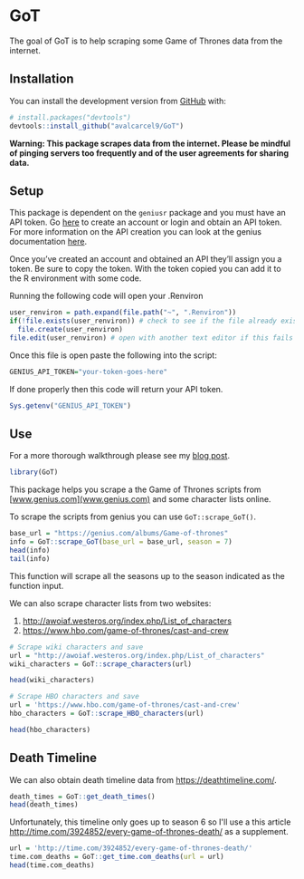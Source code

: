 
<!-- README.md is generated from README.Rmd. Please edit that file -->
GoT
===

The goal of GoT is to help scraping some Game of Thrones data from the internet.

Installation
------------

You can install the development version from [GitHub](https://github.com/avalcarcel9/GoT) with:

``` r
# install.packages("devtools")
devtools::install_github("avalcarcel9/GoT")
```

**Warning: This package scrapes data from the internet. Please be mindful of pinging servers too frequently and of the user agreements for sharing data.**

Setup
-----

This package is dependent on the `geniusr` package and you must have an API token. Go [here](https://genius.com/) to create an account or login and obtain an API token. For more information on the API creation you can look at the genius documentation [here](https://docs.genius.com/#!#%2Fgetting-started-h1).

Once you’ve created an account and obtained an API they’ll assign you a token. Be sure to copy the token. With the token copied you can add it to the R environment with some code.

Running the following code will open your .Renviron

``` r
user_renviron = path.expand(file.path("~", ".Renviron"))
if(!file.exists(user_renviron)) # check to see if the file already exists
  file.create(user_renviron)
file.edit(user_renviron) # open with another text editor if this fails
```

Once this file is open paste the following into the script:

``` r
GENIUS_API_TOKEN="your-token-goes-here"
```

If done properly then this code will return your API token.

``` r
Sys.getenv("GENIUS_API_TOKEN")
```

Use
---

For a more thorough walkthrough please see my [blog post](http://www.alessandravalcarcel.com/blog/2018-04-1-r-rmarkdown-got-scrape/).

``` r
library(GoT)
```

This package helps you scrape a the Game of Thrones scripts from [www.genius.com](www.genius.com) and some character lists online.

To scrape the scripts from genius you can use `GoT::scrape_GoT()`.

``` r
base_url = "https://genius.com/albums/Game-of-thrones"
info = GoT::scrape_GoT(base_url = base_url, season = 7)
head(info)
tail(info)
```

This function will scrape all the seasons up to the season indicated as the function input.

We can also scrape character lists from two websites:

1.  <http://awoiaf.westeros.org/index.php/List_of_characters>
2.  <https://www.hbo.com/game-of-thrones/cast-and-crew>

``` r
# Scrape wiki characters and save
url = "http://awoiaf.westeros.org/index.php/List_of_characters"
wiki_characters = GoT::scrape_characters(url)

head(wiki_characters)

# Scrape HBO characters and save
url = 'https://www.hbo.com/game-of-thrones/cast-and-crew'
hbo_characters = GoT::scrape_HBO_characters(url)

head(hbo_characters)
```

Death Timeline
--------------

We can also obtain death timeline data from <https://deathtimeline.com/>.

``` r
death_times = GoT::get_death_times()
head(death_times)
```

Unfortunately, this timeline only goes up to season 6 so I'll use a this article <http://time.com/3924852/every-game-of-thrones-death/> as a supplement.

``` r
url = 'http://time.com/3924852/every-game-of-thrones-death/'
time.com_deaths = GoT::get_time.com_deaths(url = url)
head(time.com_deaths)
```
